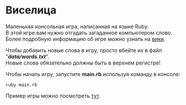 # Виселица
Маленькая консольная игра, написанная на языке Ruby.   
В этой игре вам нужно отгадать загаданное компьютером слово.   
Более подробную информацию об игре можно узнать на [вики](https://ru.wikipedia.org/wiki/%D0%92%D0%B8%D1%81%D0%B5%D0%BB%D0%B8%D1%86%D0%B0_(%D0%B8%D0%B3%D1%80%D0%B0)). 

Чтобы добавить новые слова в игру, просто вбейте их в файл "***data/words.txt***".  
Новые слова обязательно должны быть в верхнем регистре!

Чтобы начать игру, запустите **main.rb** используя команду в консоле:    
```
ruby main.rb
```

Пример игры можно посмотреть [тут](https://asciinema.org/a/SS0TCCgorhIFOJ3X0aAXUA3ct).
